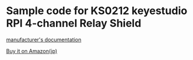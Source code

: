 # Sample code for KS0212 keyestudio RPI 4-channel Relay Shield

[manufacturer's documentation](https://wiki.keyestudio.com/index.php/KS0212_keyestudio_RPI_4-channel_Relay_Shield)


[Buy it on Amazon(jp)][def]

[def]: https://www.amazon.co.jp/gp/product/B072XGF4Z3
